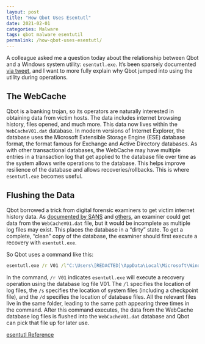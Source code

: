 ```yaml
---
layout: post
title: "How Qbot Uses Esentutl"
date: 2021-02-01
categories: Malware
tags: qbot malware esentutil
permalink: /how-qbot-uses-esentutl/
---
```


A colleague asked me a question today about the relationship between Qbot and a Windows system utility: `esentutl.exe`. It’s been sparsely documented [via tweet](https://twitter.com/redcanary/status/1334224870536712192), and I want to more fully explain why Qbot jumped into using the utility during operations.

## The WebCache

Qbot is a banking trojan, so its operators are naturally interested in obtaining data from victim hosts. The data includes internet browsing history, files opened, and much more. This data now lives within the `WebCacheV01.dat` database. In modern versions of Internet Explorer, the database uses the Microsoft Extensible Storage Engine (ESE) database format, the format famous for Exchange and Active Directory databases. As with other transactional databases, the WebCache may have multiple entries in a transaction log that get applied to the database file over time as the system allows write operations to the database. This helps improve resilience of the database and allows recoveries/rollbacks. This is where `esentutl.exe` becomes useful.

## Flushing the Data

Qbot borrowed a trick from digital forensic examiners to get victim internet history data. As [documented by SANS](https://www.sans.org/blog/ese-databases-are-dirty/) and [others](https://dfironthemountain.wordpress.com/2018/12/06/locked-file-access-using-esentutl-exe/), an examiner could get data from the `WebCacheV01.dat` file, but it would be incomplete as multiple log files may exist. This places the database in a “dirty” state. To get a complete, “clean” copy of the database, the examiner should first execute a recovery with `esentutl.exe`.

So Qbot uses a command like this:

```bat
esentutl.exe /r V01 /l"C:\Users\[REDACTED]\AppData\Local\Microsoft\Windows\WebCache" /s"C:\Users\[REDACTED]\AppData\Local\Microsoft\Windows\WebCache" /d"C:\Users\[REDACTED]\AppData\Local\Microsoft\Windows\WebCache"
```

In the command, `/r V01` indicates `esentutl.exe` will execute a recovery operation using the database log file V01. The `/l` specifies the location of log files, the `/s` specifies the location of system files (including a checkpoint file), and the `/d` specifies the location of database files. All the relevant files live in the same folder, leading to the same path appearing three times in the command. After this command executes, the data from the WebCache database log files is flushed into the `WebCacheV01.dat` database and Qbot can pick that file up for later use.

[esentutl Reference](https://docs.microsoft.com/en-us/previous-versions/windows/it-pro/windows-server-2012-r2-and-2012/hh875546(v=ws.11))